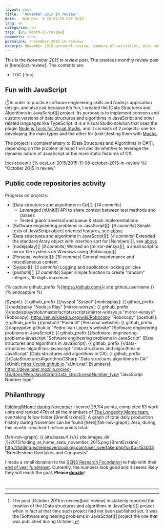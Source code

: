 ```yaml
---
layout: post
title:  "November 2015 in review"
date:   Wed Dec  9 22:51:15 CST 2015
lang: en
categories: en
tags: [en, month-in-review]
comments: true
permalink: /november-2015-in-review/
excerpt: November 2015 personal review, summary of activities, misc notes...
---
```


This is the *November 2015 in review* post. The previous monthly review post is
[here][oct-review].  The contents are:

* TOC
{:toc}

## Fun with JavaScript

([^1])In order to practice software engineering skills and Node.js application
design, and also just because it's fun, I created the [Data Structures and
Algorithms in JavaScript][] project. Its purpose is to implement common and
custom versions of data structures and algorithms in JavaScript and other
related languages like TypeScript.  It is a Visual Studio solution that uses
the plugin [Node.js Tools for Visual Studio][], and it consists of 2 projects:
one for developing the main types and the other for (unit-)testing them with
[Mocha][].

The project is complementary to [Data Structures and Algorithms in C#][],
depending on the problem at hand I will decide whether to leverage the dynamic
nature of JavaScript or the more static features of C#.

[^1]: The post [October 2015 in review][oct-review] mistakenly reported the creation of the [Data structures and algorithms in JavaScript][] project when in fact at that time such project had not been published yet. It was the [Software engineering problems in JavaScript][] project the one that was published during October.

[Node.js Tools for Visual Studio]: https://www.visualstudio.com/features/node-js-vs "Node.js Tools for Visual Studio"
[Mocha]: https://mochajs.org/ "Mocha"
[oct-review]: {% post_url 2015/2015-11-08-october-2015-in-review %} "October 2015 in review"

## Public code repositories activity ###################################

Progress on projects:

- [Data structures and algorithms in C#][]: [*14 commits*]
  - Leveraged [xUnit][] API to share context between test methods and classes
  - Tested graph traversal and queue & stack implementations
- [Software engineering problems in JavaScript][]: [*9 commits*] Simple tests
  of JavaScript object oriented features, see [above](#fun-with-javascript)
- [Data structures and algorithms in JavaScript][]: [*4 commits*] Extended the
  standard Array object with insertion sort for [Numbers][], see
  [above](#fun-with-javascript)
- [nodejsplay][] [*9 commits*] Worked on [mirror-winsys][], a small script to
  mirror file systems on Windows using [Robocopy][]
- [Personal website][]: [*10 commits*] General maintenance and miscellaneous
  content
- [Syspol][]: [*3 commits*] Logging and application locking policies
- [poshutil][] [*2 commits*] Super simple function to create "random" integers,
  10 digits maximum

{% capture github_prefix %}https://github.com/{{ site.github_username }}{% endcapture %}

[Syspol]: {{ github_prefix }}/syspol "Syspol"
[nodejsplay]: {{ github_prefix }}/nodejsplay "Node.js Play"
[mirror-winsys]:  {{ github_prefix }}/nodejsplay/blob/master/scripts/scripts/mirror-winsys.js "mirror-winsys"
[Robocopy]: https://en.wikipedia.org/wiki/Robocopy "Robocopy"
[poshutil]: {{ github_prefix }}/poshutil "Poshutil"
[Personal website]: {{ github_prefix }}/lopezpdvn.github.io "Pedro Ivan Lopez's website"
[Software engineering problems in JavaScript]: {{ github_prefix }}/software-engineering-problems-javascript "Software engineering problems in JavaScript"
[Data structures and algorithms in JavaScript]: {{ github_prefix }}/data-structures-algorithms-javascript "Data structures and algorithms in JavaScript"
[Data structures and algorithms in C#]: {{ github_prefix }}/DataStructuresAlgorithmsCSharp "Data structures algorithms in C#"
[xUnit]: https://xunit.github.io "xUnit.net"
[Numbers]: https://developer.mozilla.org/en-US/docs/Web/JavaScript/Data_structures#Number_type "JavaScript Number type"

## Philanthropy #######################################################

[Folding@Home during November][fah-stats] I scored 28,114 points, completed 53
work units and ranked 47th of all the members of [The Longevity Meme team][],
overtaking fellow folder [BrentErskine][].  A graph of total daily production
history during November can be found [here][fah-nov-graph]. Also, during this
month I reached 1 million points total.

[fah-stats]: http://folding.extremeoverclocking.com/user_summary.php?s=&u=648628 "dreilopz - User Summary - EXTREME Overclocking Folding @ Home Stats"
[The Longevity Meme team]: http://folding.extremeoverclocking.com/user_list.php?s=&t=32461 "The Longevity Meme Individual Users List"
[fah-nov-graph]: {{ site.baseurl }}/{{ site.images_dir }}/2015/folding_at_home_stats_november_2015.png
[BrentErskine]: http://folding.extremeoverclocking.com/user_overtake.php?s=&u=153003 "BrentErskine Overtakes and Conquests"

I made a small donation to the [SENS Research Foundation][] to help with their
[end of year fundraiser][fundraiser]. Currently, the numbers look good and it
seems likely they will reach the goal. **Please [donate][]**!

[donate]: http://sens.org/donate "Donate | SENS Research Foundation"
[SENS Research Foundation]: http://sens.org "SENS Research Foundation"
[fundraiser]: https://www.fightaging.org/archives/2015/09/the-2015-fight-aging-matching-fundraiser-for-sens-rejuvenation-research-starts-on-october-1st.php "The 2015 Fight Aging! Matching Fundraiser for SENS Rejuvenation Research Starts on October 1st"

<br/>

---
